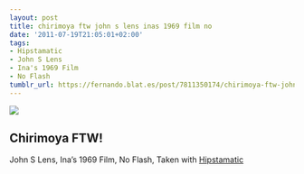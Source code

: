 ```yaml
---
layout: post
title: chirimoya ftw john s lens inas 1969 film no
date: '2011-07-19T21:05:01+02:00'
tags:
- Hipstamatic
- John S Lens
- Ina's 1969 Film
- No Flash
tumblr_url: https://fernando.blat.es/post/7811350174/chirimoya-ftw-john-s-lens-inas-1969-film-no
---
```

 ![](/tumblr_files/tumblr_lolh0d4xSY1qz4y16o1_1280.jpg)  

## Chirimoya FTW!
 John S Lens, Ina’s 1969 Film, No Flash, Taken with [Hipstamatic](http://hipstamaticapp.com)
